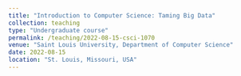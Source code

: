 ```yaml
---
title: "Introduction to Computer Science: Taming Big Data"
collection: teaching
type: "Undergraduate course"
permalink: /teaching/2022-08-15-csci-1070
venue: "Saint Louis University, Department of Computer Science"
date: 2022-08-15
location: "St. Louis, Missouri, USA"
---
```


